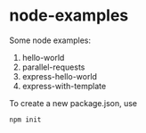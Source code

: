 # node-examples
Some node examples:

   1. hello-world
   1. parallel-requests
   1. express-hello-world
   1. express-with-template

To create a new package.json, use

    npm init